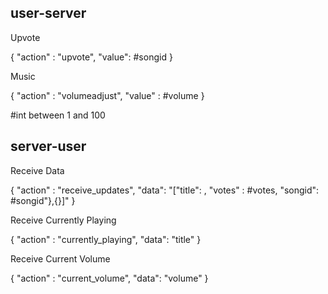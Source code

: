 ## user-server
Upvote

{ "action" : "upvote", "value": #songid<Int> }


Music

{ "action" : "volumeadjust", "value" : #volume<Int> }
  
#int between 1 and 100

## server-user
Receive Data       

{ "action" : "receive_updates", "data": "["title": <String>, "votes" : #votes<Int>, "songid": #songid"},{}]" } 
  
  
Receive Currently Playing
  
{ "action" : "currently_playing", "data": "title" }

Receive Current Volume

{ "action" : "current_volume", "data": "volume" }
